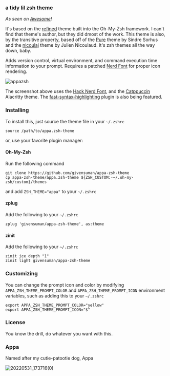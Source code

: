 ### a tidy lil zsh theme

_As seen on [Awesome](https://github.com/unixorn/awesome-zsh-plugins)!_

It's based on the [refined](https://github.com/ohmyzsh/ohmyzsh/blob/master/themes/refined.zsh-theme) theme built into the Oh-My-Zsh framework. I can't find that theme's author, but they did dmost of the work. This theme is also, by the transitive property, based off of the [Pure](https://github.com/sindresorhus/pure) theme by Sindre Sorhus and the [nicoulaj](https://github.com/ohmyzsh/ohmyzsh/blob/master/themes/nicoulaj.zsh-theme) theme by Julien Nicoulaud. It's zsh themes all the way down, baby.

Adds version control, virtual environment, and command execution time information to your prompt. Requires a patched [Nerd Font](https://github.com/ryanoasis/nerd-fonts) for proper icon rendering.

![appazsh](https://github.com/user-attachments/assets/39861b58-ade3-4cb5-b556-c9af9c5c619d)

The screenshot above uses the [Hack Nerd Font](https://github.com/ryanoasis/nerd-fonts/tree/master/patched-fonts/Hack), and the [Catppuccin](https://github.com/catppuccin/alacritty) Alacritty theme. The [fast-syntax-highlighting](https://github.com/zdharma-continuum/fast-syntax-highlighting) plugin is also being featured.

### Installing

To install this, just source the theme file in your `~/.zshrc`

```shell
source /path/to/appa.zsh-theme
```

or, use your favorite plugin manager:

#### Oh-My-Zsh

Run the following command

```shell
git clone https://github.com/givensuman/appa-zsh-theme
cp appa-zsh-theme/appa.zsh-theme ${ZSH_CUSTOM:-~/.oh-my-zsh/custom}/themes
```

and add `ZSH_THEME="appa"` to your `~/.zshrc`

#### zplug

Add the following to your `~/.zshrc`

```shell
zplug 'givensuman/appa-zsh-theme', as:theme
```

#### zinit

Add the following to your `~/.zshrc`

```shell
zinit ice depth "1"
zinit light givensuman/appa-zsh-theme
```

### Customizing

You can change the prompt icon and color by modifying `APPA_ZSH_THEME_PROMPT_COLOR` and `APPA_ZSH_THEME_PROMPT_ICON` environment variables, such as adding this to your `~/.zshrc`

```shell
export APPA_ZSH_THEME_PROMPT_COLOR="yellow"
export APPA_ZSH_THEME_PROMPT_ICON="$"
```

### License

You know the drill, do whatever you want with this.

### Appa

Named after my cutie-patootie dog, Appa

![20220531_173716(0)](https://github.com/givensuman/appa-zsh-theme/assets/16063606/8c184107-78dd-4c0c-86eb-4dc270601987)
